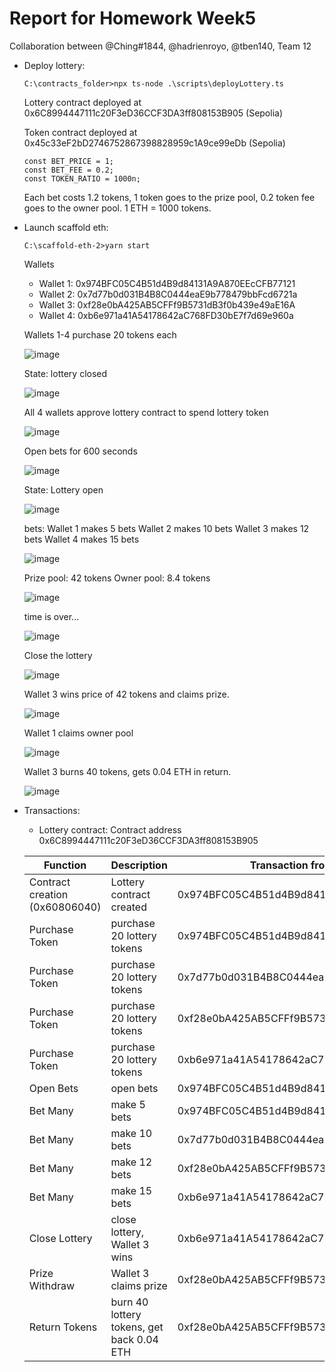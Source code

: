 # Report for Homework Week5

Collaboration between @Ching#1844, @hadrienroyo, @tben140, Team 12

* Deploy lottery:
  ```
  C:\contracts_folder>npx ts-node .\scripts\deployLottery.ts
  ```

  Lottery contract deployed at 0x6C8994447111c20F3eD36CCF3DA3ff808153B905 (Sepolia)

  Token contract deployed at 0x45c33eF2bD2746752867398828959c1A9ce99eDb (Sepolia)

  ```
  const BET_PRICE = 1;
  const BET_FEE = 0.2;
  const TOKEN_RATIO = 1000n;
  ```

  Each bet costs 1.2 tokens, 1 token goes to the prize pool, 0.2 token fee goes to the owner pool. 1 ETH = 1000 tokens.
  
* Launch scaffold eth:
  ```
  C:\scaffold-eth-2>yarn start
  ```
  
  Wallets
  * Wallet 1: 0x974BFC05C4B51d4B9d84131A9A870EEcCFB77121
  * Wallet 2: 0x7d77b0d031B4B8C0444eaE9b778479bbFcd6721a
  * Wallet 3: 0xf28e0bA425AB5CFFf9B5731dB3f0b439e49aE16A
  * Wallet 4: 0xb6e971a41A54178642aC768FD30bE7f7d69e960a


  Wallets 1-4 purchase 20 tokens each

  ![image](https://github.com/BigBangInfinity/Encode_SolidityBootcamp_Homework/assets/37957341/b86a2f91-7ccd-4f3d-a03d-7e7a130bedb4)

  State: lottery closed

  ![image](https://github.com/BigBangInfinity/Encode_SolidityBootcamp_Homework/assets/37957341/ea409471-1431-4ed7-9953-22c91691c465)

  All 4 wallets approve lottery contract to spend lottery token

  ![image](https://github.com/BigBangInfinity/Encode_SolidityBootcamp_Homework/assets/37957341/cf6d0bf2-2581-476f-aa94-69aa73a7dff4)

  Open bets for 600 seconds

  ![image](https://github.com/BigBangInfinity/Encode_SolidityBootcamp_Homework/assets/37957341/057ca2cb-b624-4f23-a5ec-ed2422e87d86)

  State: Lottery open

  ![image](https://github.com/BigBangInfinity/Encode_SolidityBootcamp_Homework/assets/37957341/f913b26f-5cdc-47dc-aeec-e5cb9a4f57bd)

  bets:
  Wallet 1 makes 5 bets
  Wallet 2 makes 10 bets
  Wallet 3 makes 12 bets
  Wallet 4 makes 15 bets
  
  ![image](https://github.com/BigBangInfinity/Encode_SolidityBootcamp_Homework/assets/37957341/cab052ff-97f9-41e0-a43f-a8c55780202c)

  Prize pool: 42 tokens
  Owner pool: 8.4 tokens

  ![image](https://github.com/BigBangInfinity/Encode_SolidityBootcamp_Homework/assets/37957341/a8de7cce-3c61-4126-b5b9-4c3a7ddf4d55)

  time is over...

  ![image](https://github.com/BigBangInfinity/Encode_SolidityBootcamp_Homework/assets/37957341/1c2b8ffd-9607-4ff8-a96f-93ed2f7ccbfd)

  Close the lottery

  ![image](https://github.com/BigBangInfinity/Encode_SolidityBootcamp_Homework/assets/37957341/87fa879d-2add-4616-bade-23d77782950e)

  Wallet 3 wins price of 42 tokens and claims prize.

  ![image](https://github.com/BigBangInfinity/Encode_SolidityBootcamp_Homework/assets/37957341/7b3fcf11-d0ed-4201-b3c8-0e9f36d1de00)


  Wallet 1 claims owner pool

  ![image](https://github.com/BigBangInfinity/Encode_SolidityBootcamp_Homework/assets/37957341/04369bd9-306a-42fa-8203-119c5a1de4c7)

  Wallet 3 burns 40 tokens, gets 0.04 ETH in return.

  ![image](https://github.com/BigBangInfinity/Encode_SolidityBootcamp_Homework/assets/37957341/a679e7cc-c280-4e5b-ab14-41afd5f78662)


* Transactions:
  * Lottery contract: Contract address 0x6C8994447111c20F3eD36CCF3DA3ff808153B905
    
   | Function | Description | Transaction from account | TransactionHash |
   | --- | --- | --- | --- |
   | Contract creation (0x60806040) | Lottery contract created | 0x974BFC05C4B51d4B9d84131A9A870EEcCFB77121 | 0x4919381ea4c82dee27bc2a46284359061a5d6b0dbcdf517f1bee797fd39a6719 |
   | Purchase Token | purchase 20 lottery tokens | 0x974BFC05C4B51d4B9d84131A9A870EEcCFB77121 | 0xe437f00cdeaa43d4a7618016a98145fbb72abb5a3355d642ee6ba818184b724b |
   | Purchase Token | purchase 20 lottery tokens | 0x7d77b0d031B4B8C0444eaE9b778479bbFcd6721a | 0xea650989344d647934e3ffff061b388e735f14955032c910e9d464bb95b09d0a |
   | Purchase Token | purchase 20 lottery tokens | 0xf28e0bA425AB5CFFf9B5731dB3f0b439e49aE16A | 0x3c8273dd6b4a5a7036beab1b2dad47f28e2822456067b14896cd9f47b80022a3 |
   | Purchase Token | purchase 20 lottery tokens | 0xb6e971a41A54178642aC768FD30bE7f7d69e960a | 0x4e73900954be63ad45299a8d39dc7513da1fc76ebb1ee753495bb1f72094d66d |  
   | Open Bets | open bets | 0x974BFC05C4B51d4B9d84131A9A870EEcCFB77121 | 0x08442d50fa04149fa40adab6531f26f612c194a907a1d960f71fca949f922152  |
   | Bet Many | make 5 bets | 0x974BFC05C4B51d4B9d84131A9A870EEcCFB77121 | 0x91f9e2361641f47515d8b3920466de447e085331f17972b844a81b145b069104  |
   | Bet Many | make 10 bets | 0x7d77b0d031B4B8C0444eaE9b778479bbFcd6721a | 0x575addb576a6a92849df80384016dda4206581f8f6ed8d31a9c673b8eb4127a5  |
   | Bet Many | make 12 bets | 0xf28e0bA425AB5CFFf9B5731dB3f0b439e49aE16A | 0x965e0815f68ce4e8bc45f36a34b4f5cff5b5608272e6feaefa0909dc7d434d62  |
   | Bet Many | make 15 bets | 0xb6e971a41A54178642aC768FD30bE7f7d69e960a | 0x6fcb964c21f25c0049040c896fc3e5220496c3a6d3ab8ff5c87d822b87591514  |    
   | Close Lottery | close lottery, Wallet 3 wins | 0xb6e971a41A54178642aC768FD30bE7f7d69e960a | 0xf5553f84697904d184ed7e91c995ae22f19909f7409e9446ef42c2073bd8f5c0 |
   | Prize Withdraw  | Wallet 3 claims prize | 0xf28e0bA425AB5CFFf9B5731dB3f0b439e49aE16A | 0x7d9f51bca7eb8ca1259c1777f4ea26ecf2a90154cc14b9e40660ffe7bb5dcdba |
   | Return Tokens | burn 40 lottery tokens, get back 0.04 ETH | 0xf28e0bA425AB5CFFf9B5731dB3f0b439e49aE16A | 0x28a000671deed9d8a16a1441790cfde8762844489b84cd0c0e141f352dd5cd72 |

